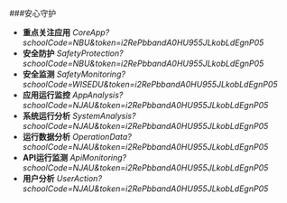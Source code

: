 ###安心守护

* **重点关注应用** _CoreApp?schoolCode=NBU&token=i2RePbbandA0HU955JLkobLdEgnP05_
* **安全防护** _SafetyProtection?schoolCode=NBU&token=i2RePbbandA0HU955JLkobLdEgnP05_
* **安全监测** _SafetyMonitoring?schoolCode=WISEDU&token=i2RePbbandA0HU955JLkobLdEgnP05_
* **应用运行监控** _AppAnalysis?schoolCode=NJAU&token=i2RePbbandA0HU955JLkobLdEgnP05_
* **系统运行分析** _SystemAnalysis?schoolCode=NJAU&token=i2RePbbandA0HU955JLkobLdEgnP05_
* **运行数据分析** _OperationData?schoolCode=NJAU&token=i2RePbbandA0HU955JLkobLdEgnP05_
* **API运行监测** _ApiMonitoring?schoolCode=NJAU&token=i2RePbbandA0HU955JLkobLdEgnP05_
* **用户分析** _UserAction?schoolCode=NJAU&token=i2RePbbandA0HU955JLkobLdEgnP05_
